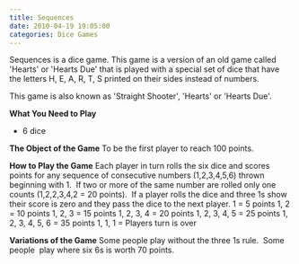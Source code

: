 ```yaml
---
title: Sequences
date: 2010-04-19 19:05:00
categories: Dice Games
---
```

Sequences is a dice game.
This game is a version of an old game called 'Hearts' or 'Hearts Due' that is played with a special set of dice that have the letters H, E, A, R, T, S printed on their sides instead of numbers.

This game is also known as 'Straight Shooter', 'Hearts' or 'Hearts Due'.

<strong>What You Need to Play</strong>
<ul>
	<li>6 dice</li>
</ul>
<strong>The Object of the Game</strong>
To be the first player to reach 100 points.

<strong>How to Play the Game</strong>
Each player in turn rolls the six dice and scores points for any sequence of consecutive numbers (1,2,3,4,5,6) thrown beginning with 1.  If two or more of the same number are rolled only one counts (1,2,2,3,4,2 = 20 points).  If a player rolls the dice and three 1s show their score is zero and they pass the dice to the next player.
1 = 5 points
1, 2 = 10 points
1, 2, 3 = 15 points
1, 2, 3, 4 = 20 points
1, 2, 3, 4, 5 = 25 points
1, 2, 3, 4, 5, 6 = 35 points
1, 1, 1 = Players turn is over

<strong>Variations of the Game</strong>
Some people play without the three 1s rule.  Some people  play where six 6s is worth 70 points.
